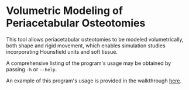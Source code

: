 # Volumetric Modeling of Periacetabular Osteotomies
This tool allows periacetabular osteotomies to be modeled volumetrically, both shape and rigid movement, which enables simulation studies incorporating Hounsfield units and soft tissue.

A comprehensive listing of the program's usage may be obtained by passing `-h` or `--help`.

An example of this program's usage is provided in the walkthrough [here](https://github.com/rg2/xreg/wiki/Walkthrough%3A-Volumetric-Modeling-of-PAO-Adjustments).
